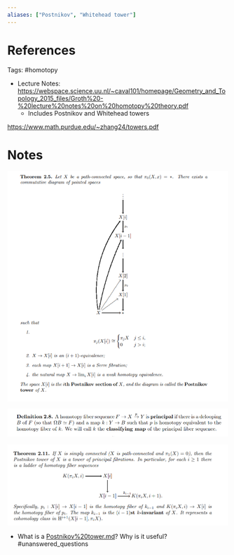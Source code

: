 ```yaml
---
aliases: ["Postnikov", "Whitehead tower"]
---
```


# References
Tags:
#homotopy 

- Lecture Notes: <https://webspace.science.uu.nl/~caval101/homepage/Geometry_and_Topology_2015_files/Groth%20-%20lecture%20notes%20on%20homotopy%20theory.pdf>
	- Includes Postnikov and Whitehead towers

<https://www.math.purdue.edu/~zhang24/towers.pdf>

# Notes


![](_attachments/Pasted%20image%2020210505014637.png)

![](_attachments/Pasted%20image%2020210505014732.png)

![k-invariants](_attachments/Pasted%20image%2020210505014833.png)

- What is a [Postnikov%20tower.md](Postnikov%20tower.md)? Why is it useful?
	#unanswered_questions 